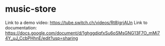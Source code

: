 # music-store
Link to a demo video: https://tube.switch.ch/videos/Rt8IgrjAUn
Link to documentation: https://docs.google.com/document/d/1ghggdiqfxSu6oSMsGNG13F7O_mMi74Y_uJ_CcbPHhnE/edit?usp=sharing
